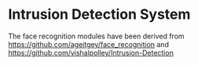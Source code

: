 # Intrusion Detection System
The face recognition modules have been derived from https://github.com/ageitgey/face_recognition and https://github.com/vishalpolley/Intrusion-Detection

